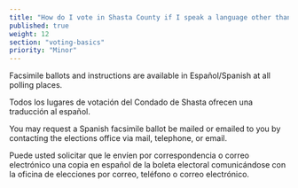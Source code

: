 ```yaml
---
title: "How do I vote in Shasta County if I speak a language other than English?"
published: true
weight: 12
section: "voting-basics"
priority: "Minor"
---
```


Facsimile ballots and instructions are available in Español/Spanish at all polling places.  

Todos los lugares de votación del Condado de Shasta ofrecen una traducción al español.

You may request a Spanish facsimile ballot be mailed or emailed to you by contacting the elections office via mail, telephone, or email.

Puede usted solicitar que le envíen por correspondencia o correo electrónico una copia en español de la boleta electoral comunicándose con la oficina de elecciones por correo, teléfono o correo electrónico.
